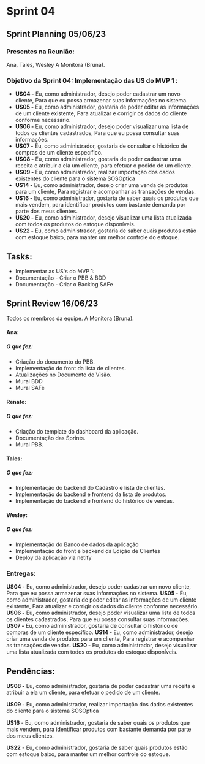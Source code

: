 # Sprint 04

## Sprint Planning 05/06/23

### Presentes na Reunião:

Ana, Tales, Wesley
A Monitora (Bruna).

### Objetivo da Sprint 04: Implementação das US do MVP 1 :

- **US04 -** Eu, como administrador, desejo poder cadastrar um novo cliente, Para que eu possa armazenar suas informações no sistema.
- **US05 -** Eu, como administrador, gostaria de poder editar as informações de um cliente existente, Para atualizar e corrigir os dados do cliente conforme necessário.
- **US06 -** Eu, como administrador, desejo poder visualizar uma lista de todos os clientes cadastrados, Para que eu possa consultar suas informações.
- **US07 -** Eu, como administrador, gostaria de consultar o histórico de compras de um cliente específico.
- **US08 -** Eu, como administrador, gostaria de poder cadastrar uma receita e atribuir a ela um cliente, para efetuar o pedido de um cliente.
- **US09 -** Eu, como administrador, realizar importação dos dados existentes do cliente para o sistema SOSOptica
- **US14 -** Eu, como administrador, desejo criar uma venda de produtos para um cliente, Para registrar e acompanhar as transações de vendas.
- **US16 -** Eu, como administrador, gostaria de saber quais os produtos que mais vendem, para identificar produtos com bastante demanda por parte dos meus clientes.
- **US20 -** Eu, como administrador, desejo visualizar uma lista atualizada com todos os produtos do estoque disponíveis.
- **US22 -** Eu, como administrador, gostaria de saber quais produtos estão com estoque baixo, para manter um melhor controle do estoque.

## Tasks:

- Implementar as US's do MVP 1:
- Documentação - Criar o PBB & BDD
- Documentação - Criar o Backlog SAFe

## Sprint Review 16/06/23

Todos os membros da equipe.
A Monitora (Bruna).

#### Ana:

##### O que fez:

- Criação do documento do PBB.
- Implementação do front da lista de clientes.
- Atualizações no Documento de Visão.
- Mural BDD
- Mural SAFe

#### Renato:

##### O que fez:

- Criação do template do dashboard da aplicação.
- Documentação das Sprints.
- Mural PBB.

#### Tales:

##### O que fez:

- Implementação do backend do Cadastro e lista de clientes.
- Implementação do backend e frontend da lista de produtos.
- Implementação do backend e frontend do histórico de vendas.

#### Wesley:

##### O que fez:

- Implementação do Banco de dados da aplicação
- Implementação do front e backend da Edição de Clientes
- Deploy da aplicação via netify

### Entregas:

**US04 -** Eu, como administrador, desejo poder cadastrar um novo cliente, Para que eu possa armazenar suas informações no sistema.
**US05 -** Eu, como administrador, gostaria de poder editar as informações de um cliente existente, Para atualizar e corrigir os dados do cliente conforme necessário.
**US06 -** Eu, como administrador, desejo poder visualizar uma lista de todos os clientes cadastrados, Para que eu possa consultar suas informações.
**US07 -** Eu, como administrador, gostaria de consultar o histórico de compras de um cliente específico.
**US14 -** Eu, como administrador, desejo criar uma venda de produtos para um cliente, Para registrar e acompanhar as transações de vendas.
**US20 -** Eu, como administrador, desejo visualizar uma lista atualizada com todos os produtos do estoque disponíveis.

## Pendências:

**US08 -** Eu, como administrador, gostaria de poder cadastrar uma receita e atribuir a ela um cliente, para efetuar o pedido de um cliente.

**US09 -** Eu, como administrador, realizar importação dos dados existentes do cliente para o sistema SOSOptica

**US16** - Eu, como administrador, gostaria de saber quais os produtos que mais vendem, para identificar produtos com bastante demanda por parte dos meus clientes.

**US22** - Eu, como administrador, gostaria de saber quais produtos estão com estoque baixo, para manter um melhor controle do estoque.

